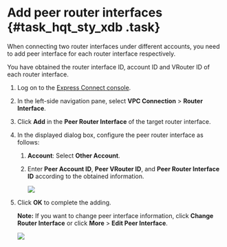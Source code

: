 # Add peer router interfaces {#task_hqt_sty_xdb .task}

When connecting two router interfaces under different accounts, you need to add peer interface for each router interface respectively.

You have obtained the router interface ID, account ID and VRouter ID of each router interface.

1.  Log on to the [Express Connect console](https://partners-intl.aliyun.com/login-required#/ri). 
2.  In the left-side navigation pane, select **VPC Connection** \> **Router Interface**. 
3.  Click **Add** in the **Peer Router Interface** of the target router interface. 
4.  In the displayed dialog box, configure the peer router interface as follows: 
    1.  **Account**: Select **Other Account**. 
    2.  Enter **Peer Account ID**, **Peer VRouter ID**, and **Peer Router Interface ID** according to the obtained information. 

        ![](http://static-aliyun-doc.oss-cn-hangzhou.aliyuncs.com/assets/img/13834/15382988873907_en-US.png)

5.  Click **OK** to complete the adding.  

    **Note:** If you want to change peer interface information, click **Change Router Interface** or click **More** \> **Edit Peer Interface**.

    ![](http://static-aliyun-doc.oss-cn-hangzhou.aliyuncs.com/assets/img/13834/15382988873910_en-US.png)


